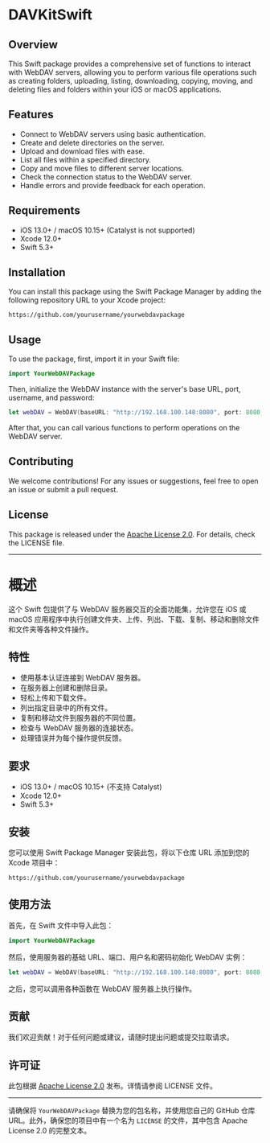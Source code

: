 # DAVKitSwift

## Overview
This Swift package provides a comprehensive set of functions to interact with WebDAV servers, allowing you to perform various file operations such as creating folders, uploading, listing, downloading, copying, moving, and deleting files and folders within your iOS or macOS applications.

## Features
- Connect to WebDAV servers using basic authentication.
- Create and delete directories on the server.
- Upload and download files with ease.
- List all files within a specified directory.
- Copy and move files to different server locations.
- Check the connection status to the WebDAV server.
- Handle errors and provide feedback for each operation.

## Requirements
- iOS 13.0+ / macOS 10.15+ (Catalyst is not supported)
- Xcode 12.0+
- Swift 5.3+

## Installation
You can install this package using the Swift Package Manager by adding the following repository URL to your Xcode project:
```
https://github.com/yourusername/yourwebdavpackage
```

## Usage
To use the package, first, import it in your Swift file:

```swift
import YourWebDAVPackage
```

Then, initialize the WebDAV instance with the server's base URL, port, username, and password:

```swift
let webDAV = WebDAV(baseURL: "http://192.168.100.148:8080", port: 8080, username: "fjs", password: "123")
```

After that, you can call various functions to perform operations on the WebDAV server.

## Contributing
We welcome contributions! For any issues or suggestions, feel free to open an issue or submit a pull request.

## License
This package is released under the [Apache License 2.0](LICENSE). For details, check the LICENSE file.

---

# 概述
这个 Swift 包提供了与 WebDAV 服务器交互的全面功能集，允许您在 iOS 或 macOS 应用程序中执行创建文件夹、上传、列出、下载、复制、移动和删除文件和文件夹等各种文件操作。

## 特性
- 使用基本认证连接到 WebDAV 服务器。
- 在服务器上创建和删除目录。
- 轻松上传和下载文件。
- 列出指定目录中的所有文件。
- 复制和移动文件到服务器的不同位置。
- 检查与 WebDAV 服务器的连接状态。
- 处理错误并为每个操作提供反馈。

## 要求
- iOS 13.0+ / macOS 10.15+ (不支持 Catalyst)
- Xcode 12.0+
- Swift 5.3+

## 安装
您可以使用 Swift Package Manager 安装此包，将以下仓库 URL 添加到您的 Xcode 项目中：
```
https://github.com/yourusername/yourwebdavpackage
```

## 使用方法
首先，在 Swift 文件中导入此包：

```swift
import YourWebDAVPackage
```

然后，使用服务器的基础 URL、端口、用户名和密码初始化 WebDAV 实例：

```swift
let webDAV = WebDAV(baseURL: "http://192.168.100.148:8080", port: 8080, username: "fjs", password: "123")
```

之后，您可以调用各种函数在 WebDAV 服务器上执行操作。

## 贡献
我们欢迎贡献！对于任何问题或建议，请随时提出问题或提交拉取请求。

## 许可证
此包根据 [Apache License 2.0](LICENSE) 发布。详情请参阅 LICENSE 文件。

---

请确保将 `YourWebDAVPackage` 替换为您的包名称，并使用您自己的 GitHub 仓库 URL。此外，确保您的项目中有一个名为 `LICENSE` 的文件，其中包含 Apache License 2.0 的完整文本。
